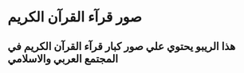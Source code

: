 # صور قرآء القرآن الكريم

## هذا الريبو يحتوي علي صور كبار قرآء القرآن الكريم في المجتمع العربي والاسلامي

